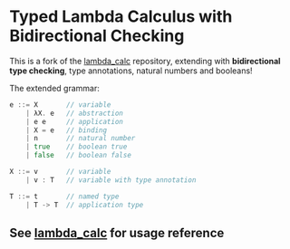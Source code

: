 # Typed Lambda Calculus with Bidirectional Checking

This is a fork of the [lambda_calc](https://github.com/WilliamRagstad/lambda_calc) repository, extending with **bidirectional type checking**, type annotations, natural numbers and booleans!

The extended grammar:

```go
e ::= X       // variable
    | λX. e   // abstraction
    | e e     // application
    | X = e   // binding
	| n       // natural number
	| true    // boolean true
	| false   // boolean false

X ::= v       // variable
    | v : T   // variable with type annotation

T ::= t       // named type
	| T -> T  // application type
```

## See [lambda_calc](https://github.com/WilliamRagstad/lambda_calc) for usage reference
